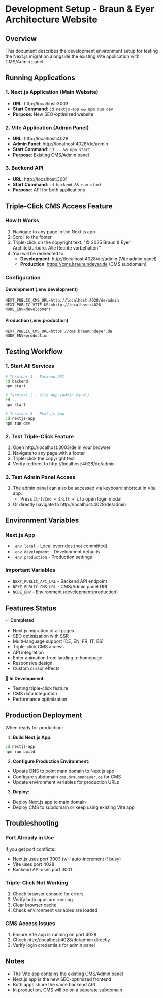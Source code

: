 # Development Setup - Braun & Eyer Architecture Website

## Overview
This document describes the development environment setup for testing the Next.js migration alongside the existing Vite application with CMS/Admin panel.

## Running Applications

### 1. Next.js Application (Main Website)
- **URL**: http://localhost:3003
- **Start Command**: `cd nextjs-app && npm run dev`
- **Purpose**: New SEO-optimized website

### 2. Vite Application (Admin Panel)
- **URL**: http://localhost:4028
- **Admin Panel**: http://localhost:4028/de/admin
- **Start Command**: `cd .. && npm start`
- **Purpose**: Existing CMS/Admin panel

### 3. Backend API
- **URL**: http://localhost:3001
- **Start Command**: `cd backend && npm start`
- **Purpose**: API for both applications

## Triple-Click CMS Access Feature

### How It Works
1. Navigate to any page in the Next.js app
2. Scroll to the footer
3. Triple-click on the copyright text: "© 2025 Braun & Eyer Architekturbüro. Alle Rechte vorbehalten."
4. You will be redirected to:
   - **Development**: http://localhost:4028/de/admin (Vite admin panel)
   - **Production**: https://cms.braunundeyer.de (CMS subdomain)

### Configuration

#### Development (.env.development)
```env
NEXT_PUBLIC_CMS_URL=http://localhost:4028/de/admin
NEXT_PUBLIC_VITE_URL=http://localhost:4028
NODE_ENV=development
```

#### Production (.env.production)
```env
NEXT_PUBLIC_CMS_URL=https://cms.braunundeyer.de
NODE_ENV=production
```

## Testing Workflow

### 1. Start All Services
```bash
# Terminal 1 - Backend API
cd backend
npm start

# Terminal 2 - Vite App (Admin Panel)
cd ..
npm start

# Terminal 3 - Next.js App
cd nextjs-app
npm run dev
```

### 2. Test Triple-Click Feature
1. Open http://localhost:3003/de in your browser
2. Navigate to any page with a footer
3. Triple-click the copyright text
4. Verify redirect to http://localhost:4028/de/admin

### 3. Test Admin Panel Access
1. The admin panel can also be accessed via keyboard shortcut in Vite app:
   - Press `Ctrl/Cmd + Shift + L` to open login modal
2. Or directly navigate to http://localhost:4028/de/admin

## Environment Variables

### Next.js App
- `.env.local` - Local overrides (not committed)
- `.env.development` - Development defaults
- `.env.production` - Production settings

### Important Variables
- `NEXT_PUBLIC_API_URL` - Backend API endpoint
- `NEXT_PUBLIC_CMS_URL` - CMS/Admin panel URL
- `NODE_ENV` - Environment (development/production)

## Features Status

✅ **Completed**:
- Next.js migration of all pages
- SEO optimization with SSR
- Multi-language support (DE, EN, FR, IT, ES)
- Triple-click CMS access
- API integration
- Enter animation from landing to homepage
- Responsive design
- Custom cursor effects

🔧 **In Development**:
- Testing triple-click feature
- CMS data integration
- Performance optimization

## Production Deployment

When ready for production:

1. **Build Next.js App**:
```bash
cd nextjs-app
npm run build
```

2. **Configure Production Environment**:
- Update DNS to point main domain to Next.js app
- Configure subdomain `cms.braunundeyer.de` for CMS
- Update environment variables for production URLs

3. **Deploy**:
- Deploy Next.js app to main domain
- Deploy CMS to subdomain or keep using existing Vite app

## Troubleshooting

### Port Already in Use
If you get port conflicts:
- Next.js uses port 3003 (will auto-increment if busy)
- Vite uses port 4028
- Backend API uses port 3001

### Triple-Click Not Working
1. Check browser console for errors
2. Verify both apps are running
3. Clear browser cache
4. Check environment variables are loaded

### CMS Access Issues
1. Ensure Vite app is running on port 4028
2. Check http://localhost:4028/de/admin directly
3. Verify login credentials for admin panel

## Notes
- The Vite app contains the existing CMS/Admin panel
- Next.js app is the new SEO-optimized frontend
- Both apps share the same backend API
- In production, CMS will be on a separate subdomain
